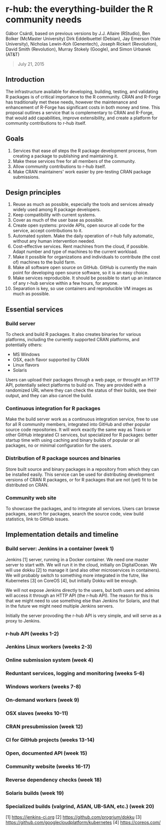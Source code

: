 
# r-hub: the everything-builder the R community needs

Gábor Csárdi, based on previous versions by J.J. Allaire (RStudio), Ben
Bolker (McMaster University) Dirk Eddelbuettel (Debian), Jay Emerson (Yale
University), Nicholas Lewin-Koh (Genentech), Joseph Rickert (Revolution),
David Smith (Revolution), Murray Stokely (Google), and Simon Urbanek (AT&T)

> July 21, 2015

## Introduction

The infrastructure available for developing, building, testing, and
validating R packages is of critical importance to the R community.  CRAN
and R-Forge has traditionally met these needs, however the maintenance and
enhancement of R-Forge has significant costs in both money and time.  This
proposal outlines a service that is complementary to CRAN and R-Forge, that
would add capabilities, improve extensibility, and create a platform for
community contributions to r-hub itself.

## Goals

1. Services that ease _all_ steps the R package development process, from
   creating a package to publishing and maintaining it.
2. Make these services free for all members of the community.
3. Allow community contributions to r-hub itself.
4. Make CRAN maintainers' work easier by pre-testing CRAN package
   submissions.

## Design principles

1. Reuse as much as possible, especially the tools and services
   already widely used among R package developers.
2. Keep compatibility with current systems.
3. Cover as much of the user base as possible.
4. Create open systems: provide APIs, open source all code for the service,
   accept contributions to it.
5. Automated system. Make the daily operation of r-hub fully automatic,
   without any human intervention needed.
6. Cost-effective services. Rent machines from the cloud, if possible.
   Adapt number and type of machines to the current workload.
7. Make it possible for organizations and individuals to contribute (the
   cost of) machines to the build farm.
8. Make all software open source on GitHub.  GitHub is currently the main
   point for developing open source software, so it is an easy choice.
9. Make services reproducible.  It should be possible to start up an
   instance of any r-hub service within a few hours, for anyone.
10. Separation is key, so use containers and reproducible VM images as much
   as possible.

## Essential services

### Build server

To check and build R packages. It also creates binaries for various
platforms, including the currently supported CRAN platforms, and
potentially others:
- MS Windows
- OSX, each flavor supported by CRAN
- Linux flavors
- Solaris

Users can upload their packages through a web page, or throught an HTTP
API, potentially select platforms to build on. They are provided with a
randomized URL where they can check the status of their builds, see their
output, and they can also cancel the build.

### Continuous integration for R packages

Make the build server work as a continuous integration service, free to use
for all R community members, integrated into GitHub and other popular
source code repositories. It will work exactly the same way as Travis or
other GitHub integrated CI services, but specialized for R packages: better
startup time with using caching and binary builds of popular or all
packages, no or minimal configuration for the users.

### Distribution of R package sources and binaries

Store built source and binary packages in a repository from which they can
be installed easily. This service can be used for distributing development
versions of CRAN R packages, or for R packages that are not (yet) fit to be
distributed on CRAN.

### Community web site

To showcase the packages, and to integrate all services. Users can browse
packages, search for packages, search the source code, view build
statistics, link to GitHub issues.

## Implementation details and timeline

### Build server: Jenkins in a container (week 1)

Jenkins [1] server, running in a Docker container. We need one master
server to start with. We will run it in the cloud, initially on
DigitalOcean. We will use dokku [2] to manage it (and also other
microservices in containers). We will probably switch to something more
integrated in the futre, like Kubernetes [3] on CoreOS [4], but initially
Dokku will be enough.

We will not expose Jenkins directly to the users, but both users and admins
will access it through an HTTP API (the r-hub API). The reason for this is
that we might need to use something else than Jenkins for Solaris, and that
in the future we might need multiple Jenkins servers.

Initially the server provoding the r-hub API is very simple, and
will serve as a proxy to Jenkins.

### r-hub API (weeks 1-2)

### Jenkins Linux workers (weeks 2-3)

### Online submission system (week 4)

### Reduntant services, logging and monitoring (weeks 5-6)

### Windows workers (weeks 7-8)

### On-demand workers (week 9)

### OSX slaves (weeks 10-11)

### CRAN presubmission (week 12)

### CI for GitHub projects (weeks 13-14)

### Open, documented API (week 15)

### Community website (weeks 16-17)

### Reverse dependency checks (week 18)

### Solaris builds (week 19)

### Specialized builds (valgrind, ASAN, UB-SAN, etc.) (week 20)

[1] https://jenkins-ci.org
[2] https://github.com/progrium/dokku
[3] https://github.com/googlecloudplatform/kubernetes
[4] https://coreos.com/
